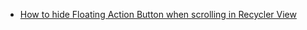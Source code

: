 - [How to hide Floating Action Button when scrolling in Recycler View](http://thetechnocafe.com/how-to-hide-floating-action-button-on-when-scrolling-in-recycler-view/)
